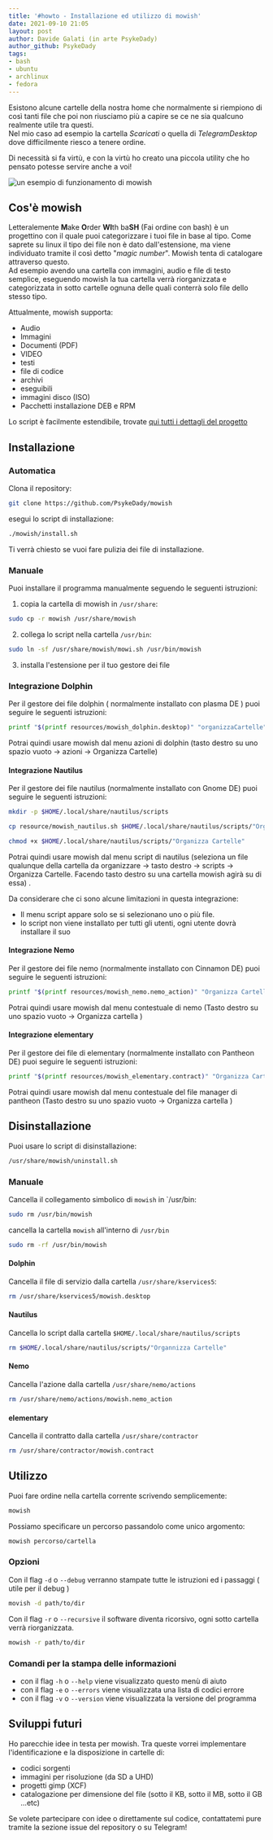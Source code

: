 ```yaml
---
title: '#howto - Installazione ed utilizzo di mowish' 
date: 2021-09-10 21:05
layout: post 
author: Davide Galati (in arte PsykeDady)
author_github: PsykeDady 
tags: 
- bash 
- ubuntu 
- archlinux 
- fedora 
---
```


Esistono alcune cartelle della nostra home che normalmente si riempiono di così tanti file che poi non riusciamo più a capire se ce ne sia qualcuno realmente utile tra questi.   
Nel mio caso ad esempio la cartella *Scaricati* o quella di *TelegramDesktop* dove difficilmente riesco a tenere ordine.   

Di necessità si fa virtù, e con la virtù ho creato una piccola utility che ho pensato potesse servire anche a voi! 

![un esempio di funzionamento di mowish](https://github.com/PsykeDady/mowish/raw/main/documentation/media/mowish_test.gif)

## Cos'è mowish
Letteralemente **M**ake **O**rder **WI**th ba**SH** (Fai ordine con bash)  è un progettino con il quale puoi categorizzare i tuoi file in base al tipo. Come saprete su linux il tipo dei file non è dato dall'estensione, ma viene individuato tramite il così detto "*magic number*". Mowish tenta di catalogare attraverso questo.   
Ad esempio avendo una cartella con immagini, audio e file di testo semplice, eseguendo mowish la tua cartella verrà riorganizzata e categorizzata in sotto cartelle ognuna delle quali conterrà solo file dello stesso tipo.

Attualmente, mowish supporta: 

- Audio
- Immagini
- Documenti (PDF)
- VIDEO
- testi
- file di codice
- archivi
- eseguibili
- immagini disco (ISO)
- Pacchetti installazione DEB e RPM

Lo script è facilmente estendibile, trovate [qui tutti i dettagli del progetto](https://github.com/PsykeDady/mowish)

## Installazione

### Automatica
Clona il repository: 
```bash
git clone https://github.com/PsykeDady/mowish
```

esegui lo script di installazione: 
```bash
./mowish/install.sh
```

Ti verrà chiesto se vuoi fare pulizia dei file di installazione.

### Manuale
Puoi installare il programma manualmente seguendo le seguenti istruzioni: 

1. copia la cartella di mowish in `/usr/share`: 
  ```bash 
  sudo cp -r mowish /usr/share/mowish 
  ```
2. collega lo script nella cartella `/usr/bin`:
  ```bash
  sudo ln -sf /usr/share/mowish/mowi.sh /usr/bin/mowish
  ```
3. installa l'estensione per il tuo gestore dei file

### Integrazione Dolphin
Per il gestore dei file dolphin ( normalmente installato con plasma DE ) puoi seguire le seguenti istruzioni:   
```bash
printf "$(printf resources/mowish_dolphin.desktop)" "organizzaCartelle" "organizzaCartelle" "Organizza Cartelle" | sudo tee /usr/share/kservices5/mowish.desktop
```

Potrai quindi usare mowish dal menu azioni di dolphin (tasto destro su uno spazio vuoto &rarr; azioni &rarr; Organizza Cartelle)

#### Integrazione Nautilus
Per il gestore dei file nautilus (normalmente installato con Gnome DE) puoi seguire le seguenti istruzioni:
```bash 
mkdir -p $HOME/.local/share/nautilus/scripts

cp resource/mowish_nautilus.sh $HOME/.local/share/nautilus/scripts/"Organizza Cartelle"

chmod +x $HOME/.local/share/nautilus/scripts/"Organizza Cartelle"
```

Potrai quindi usare mowish dal menu script di nautilus (seleziona un file qualunque della cartella da organizzare &rarr; tasto destro &rarr; scripts &rarr; Organizza Cartelle. Facendo tasto destro su una cartella mowish agirà su di essa) .

Da considerare che ci sono alcune limitazioni in questa integrazione:
- Il menu script appare solo se si selezionano uno o più file. 
- lo script non viene installato per tutti gli utenti, ogni utente dovrà installare il suo

#### Integrazione Nemo
Per il gestore dei file nemo (normalmente installato con Cinnamon DE) puoi seguire le seguenti istruzioni: 

```bash
printf "$(printf resources/mowish_nemo.nemo_action)" "Organizza Cartella" "Organizza Cartella" | sudo tee /usr/share/nemo/actions/mowish.nemo_action
```

Potrai quindi usare mowish dal menu contestuale di nemo (Tasto destro su uno spazio vuoto &rarr; Organizza cartella )

#### Integrazione elementary 
Per il gestore dei file di elementary (normalmente installato con Pantheon DE) puoi seguire le seguenti istruzioni: 

```bash
printf "$(printf resources/mowish_elementary.contract)" "Organizza Cartella" "Organizza Cartella" | sudo tee /usr/share/contractor/mowish.contract
```

Potrai quindi usare mowish dal menu contestuale del file manager di pantheon (Tasto destro su uno spazio vuoto &rarr; Organizza cartella )

## Disinstallazione
Puoi usare lo script di disinstallazione:

```bash
/usr/share/mowish/uninstall.sh
```

### Manuale
Cancella il collegamento simbolico di `mowish` in `/usr/bin:
```bash
sudo rm /usr/bin/mowish
```

cancella la cartella `mowish` all'interno di `/usr/bin`
```bash
sudo rm -rf /usr/bin/mowish
```

#### Dolphin
Cancella il file di servizio dalla cartella `/usr/share/kservices5`: 

```bash
rm /usr/share/kservices5/mowish.desktop
```
#### Nautilus
Cancella lo script dalla cartella `$HOME/.local/share/nautilus/scripts`

```bash
rm $HOME/.local/share/nautilus/scripts/"Organnizza Cartelle"
```

#### Nemo
Cancella l'azione dalla cartella `/usr/share/nemo/actions` 

```bash
rm /usr/share/nemo/actions/mowish.nemo_action
```

#### elementary
Cancella il contratto dalla cartella `/usr/share/contractor` 

```bash
rm /usr/share/contractor/mowish.contract
```

## Utilizzo
Puoi fare ordine nella cartella corrente scrivendo semplicemente: 

```bash
mowish
```

Possiamo specificare un percorso passandolo come unico argomento: 
```bash
mowish percorso/cartella
```

### Opzioni
Con il flag `-d` o `--debug` verranno stampate tutte le istruzioni ed i passaggi ( utile per il debug )
```bash
movish -d path/to/dir
```

Con il flag `-r` o `--recursive` il software diventa ricorsivo, ogni sotto cartella verrà riorganizzata.
```bash
mowish -r path/to/dir
```

### Comandi per la stampa delle informazioni
- con il flag `-h` o `--help` viene visualizzato questo menù di aiuto
- con il flag `-e` o `--errors` viene visualizzata una lista di codici errore
- con il flag `-v` o `--version` viene visualizzata la versione del programma

## Sviluppi futuri 
Ho parecchie idee in testa per mowish. Tra queste vorrei implementare l'identificazione e la disposizione in cartelle di: 

- codici sorgenti 
- immagini per risoluzione (da SD a UHD)
- progetti gimp (XCF)
- catalogazione per dimensione del file (sotto il KB, sotto il MB, sotto il GB ...etc)

Se volete partecipare con idee o direttamente sul codice, contattatemi pure tramite la sezione issue del repository o su Telegram! 
